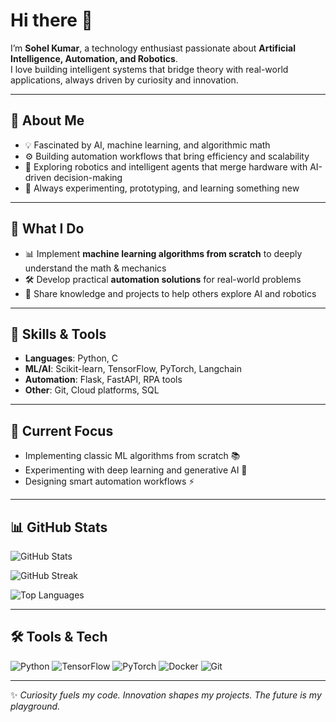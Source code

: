 # Hi there 👋  

I’m **Sohel Kumar**, a technology enthusiast passionate about **Artificial Intelligence, Automation, and Robotics**.  
I love building intelligent systems that bridge theory with real-world applications, always driven by curiosity and innovation.  

---

## 🔹 About Me  
- 💡 Fascinated by AI, machine learning, and algorithmic math  
- ⚙️ Building automation workflows that bring efficiency and scalability  
- 🤖 Exploring robotics and intelligent agents that merge hardware with AI-driven decision-making  
- 🚀 Always experimenting, prototyping, and learning something new  

---

## 🔹 What I Do  
- 📊 Implement **machine learning algorithms from scratch** to deeply understand the math & mechanics  
- 🛠️ Develop practical **automation solutions** for real-world problems  
- 🤝 Share knowledge and projects to help others explore AI and robotics  

---

## 🔹 Skills & Tools  
- **Languages**: Python, C
- **ML/AI**: Scikit-learn, TensorFlow, PyTorch, Langchain
- **Automation**: Flask, FastAPI, RPA tools  
- **Other**: Git, Cloud platforms, SQL

---

## 🔹 Current Focus  
- Implementing classic ML algorithms from scratch 📚  
- Experimenting with deep learning and generative AI 🤖  
- Designing smart automation workflows ⚡  

---

## 📊 GitHub Stats

![GitHub Stats](https://github-readme-stats.vercel.app/api?username=kumarsohel22&show_icons=true&theme=tokyonight)  

![GitHub Streak](https://streak-stats.demolab.com?user=kumarsohel22&theme=tokyonight&hide_border=true)  

![Top Languages](https://github-readme-stats.vercel.app/api/top-langs/?username=kumarsohel22&layout=compact&theme=tokyonight)

---

## 🛠️ Tools & Tech

![Python](https://img.shields.io/badge/Python-3776AB?style=for-the-badge&logo=python&logoColor=white)
![TensorFlow](https://img.shields.io/badge/TensorFlow-FF6F00?style=for-the-badge&logo=tensorflow&logoColor=white)
![PyTorch](https://img.shields.io/badge/PyTorch-EE4C2C?style=for-the-badge&logo=pytorch&logoColor=white)
![Docker](https://img.shields.io/badge/Docker-2496ED?style=for-the-badge&logo=docker&logoColor=white)
![Git](https://img.shields.io/badge/Git-F05032?style=for-the-badge&logo=git&logoColor=white)

---



✨ *Curiosity fuels my code. Innovation shapes my projects. The future is my playground.*  
